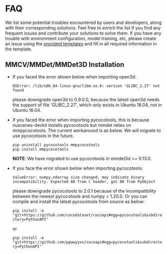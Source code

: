 # FAQ

We list some potential troubles encountered by users and developers, along with their corresponding solutions. Feel free to enrich the list if you find any frequent issues and contribute your solutions to solve them. If you have any trouble with environment configuration, model training, etc, please create an issue using the [provided templates](https://github.com/open-mmlab/mmdetection3d/blob/master/.github/ISSUE_TEMPLATE/error-report.md/) and fill in all required information in the template.

## MMCV/MMDet/MMDet3D Installation

- If you faced the error shown below when importing open3d:

  ``OSError: /lib/x86_64-linux-gnu/libm.so.6: version 'GLIBC_2.27' not found``

  please downgrade open3d to 0.9.0.0, because the latest open3d needs the support of file 'GLIBC_2.27', which only exists in Ubuntu 18.04, not in Ubuntu 16.04.

- If you faced the error when importing pycocotools, this is because nuscenes-devkit installs pycocotools but mmdet relies on mmpycocotools. The current workaround is as below. We will migrate to use pycocotools in the future.

  ```shell
  pip uninstall pycocotools mmpycocotools
  pip install mmpycocotools
  ```

  **NOTE**: We have migrated to use pycocotools in mmdet3d >= 0.13.0.

- If you face the error shown below when importing pycocotools:

  ``ValueError: numpy.ndarray size changed, may indicate binary incompatibility. Expected 88 from C header, got 80 from PyObject``

  please downgrade pycocotools to 2.0.1 because of the incompatibility between the newest pycocotools and numpy < 1.20.0. Or you can compile and install the latest pycocotools from source as below:

  ``pip install -e "git+https://github.com/cocodataset/cocoapi#egg=pycocotools&subdirectory=PythonAPI"``

  or

  ``pip install -e "git+https://github.com/ppwwyyxx/cocoapi#egg=pycocotools&subdirectory=PythonAPI"``


